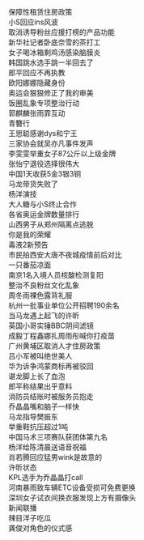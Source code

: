 保障性租赁住房政策  
小S回应ins风波  
取消诱导粉丝应援打榜的产品功能  
新华社记者卧底奈雪的茶打工  
女子喝冰箱剩鸡汤感染脑膜炎  
韩国跳水选手跳一半回去了  
郎平回应不再执教  
欧阳娜娜隐藏身份  
奥运会狠狠修正了我的审美  
饭圈乱象专项整治行动  
郭麒麟张雨霏互动  
青簪行  
王思聪感谢dys和宁王  
三家协会就吴亦凡事件发声  
李雯雯举重女子87公斤以上级金牌  
张怡宁退役选择很伟大  
中国1天收获5金3银3铜  
马龙带货失败了  
杨洋演技  
大人糖与小S终止合作  
各省奥运金牌数量排行  
山西男子从郑州隔离点逃脱  
你是我的荣耀  
毒液2新预告  
市民拍西安大唐不夜城疫情前后对比  
一只番茄凉面  
南京1名入境人员核酸检测复阳  
整治不良粉丝文化乱象  
周冬雨裸色露背礼服  
杭州一批事业单位公开招聘190余名  
当马龙遇上起飞的许昕  
英国小哥实锤BBC阴间滤镜  
成毅丁程鑫娜扎周雨彤喊你打疫苗  
广州黄埔区取消人才住房政策  
吕小军被叫绝世美人  
华为诉争鸿蒙商标再被驳回  
谌龙脚上长了血泡  
郎平称结果出乎意料  
消防员结账时被服务员抱走  
乔晶晶嘴和脑子一样快  
马龙指导樊振东  
举重鞋抗压超过1吨  
中国马术三项赛队获团体第九名  
杨洋给陈清晨送语音祝福  
肖若腾回应猛男wink是故意的  
许昕状态  
KPL选手为乔晶晶打call  
河南暴雨致车辆ETC设备受损可免费更换  
深圳女子试衣间换衣服发现上方有摄像头  
新闻联播  
辣目洋子吃瓜  
龚俊对角色的仪式感  
